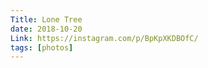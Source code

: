 ```yaml
---
Title: Lone Tree
date: 2018-10-20
Link: https://instagram.com/p/BpKpXKDBOfC/
tags: [photos]
---
```

